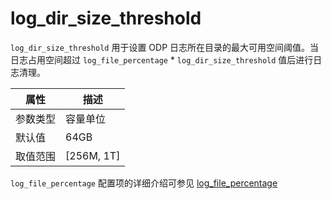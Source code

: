# log_dir_size_threshold

`log_dir_size_threshold` 用于设置 ODP 日志所在目录的最大可用空间阈值。当日志占用空间超过 `log_file_percentage` * `log_dir_size_threshold` 值后进行日志清理。

|  属性    | 描述     |
|----------|---------|
| 参数类型 |   容量单位      |
| 默认值   | 64GB     |
| 取值范围 | [256M, 1T]  |

`log_file_percentage` 配置项的详细介绍可参见 [log_file_percentage](1360.log-file-percentage.md)

